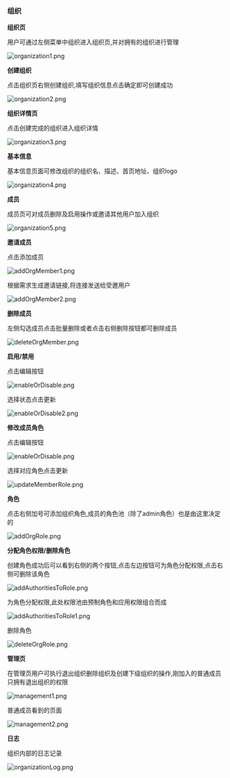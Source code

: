 ### 组织

__组织页__

用户可通过左侧菜单中组织进入组织页,并对拥有的组织进行管理

![organization1.png](../../../images/whalealAccount/organization1.png)

__创建组织__

点击组织页右侧创建组织,填写组织信息点击确定即可创建成功

![organization2.png](../../../images/whalealAccount/organization2.png)

__组织详情页__

点击创建完成的组织进入组织详情

![organization3.png](../../../images/whalealAccount/organization3.png)


__基本信息__

基本信息页面可修改组织的组织名、描述、首页地址、组织logo

![organization4.png](../../../images/whalealAccount/organization4.png)

__成员__

成员页可对成员删除及启用操作或邀请其他用户加入组织

![organization5.png](../../../images/whalealAccount/organization5.png)

__邀请成员__

点击添加成员

![addOrgMember1.png](../../../images/whalealAccount/addOrgMember1.png)

根据需求生成邀请链接,将连接发送给受邀用户

![addOrgMember2.png](../../../images/whalealAccount/addOrgMember2.png)

__删除成员__

左侧勾选成员点击批量删除或者点击右侧删除按钮都可删除成员

![deleteOrgMember.png](../../../images/whalealAccount/deleteOrgMember.png)

__启用/禁用__

点击编辑按钮

![enableOrDisable.png](../../../images/whalealAccount/enableOrDisable.png)

选择状态点击更新

![enableOrDisable2.png](../../../images/whalealAccount/enableOrDisable2.png)

__修改成员角色__

点击编辑按钮

![enableOrDisable.png](../../../images/whalealAccount/enableOrDisable.png)

选择对应角色点击更新

![updateMemberRole.png](../../../images/whalealAccount/updateMemberRole.png)


__角色__

点击右侧加号可添加组织角色,成员的角色池（除了admin角色）也是由这里决定的

![addOrgRole.png](../../../images/whalealAccount/addOrgRole.png)

__分配角色权限/删除角色__

创建角色成功后可以看到右侧的两个按钮,点击左边按钮可为角色分配权限,点击右侧可删除该角色

![addAuthoritiesToRole.png](../../../images/whalealAccount/addAuthoritiesToRole.png)

为角色分配权限,此处权限池由预制角色和应用权限组合而成

![addAuthoritiesToRole1.png](../../../images/whalealAccount/addAuthoritiesToRole1.png)

删除角色

![deleteOrgRole.png](../../../images/whalealAccount/deleteOrgRole.png)

__管理页__

在管理页用户可执行退出组织删除组织及创建下级组织的操作,刚加入的普通成员只拥有退出组织的权限

![management1.png](../../../images/whalealAccount/management1.png)

普通成员看到的页面

![management2.png](../../../images/whalealAccount/management2.png)

__日志__

组织内部的日志记录

![organizationLog.png](../../../images/whalealAccount/organizationLog.png)